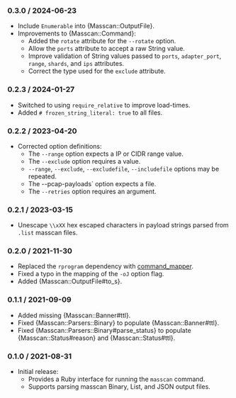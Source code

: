 ### 0.3.0 / 2024-06-23

* Include `Enumerable` into {Masscan::OutputFile}.
* Improvements to {Masscan::Command}:
  * Added the `rotate` attribute for the `--rotate` option.
  * Allow the `ports` attribute to accept a raw String value.
  * Improve validation of String values passed to `ports`, `adapter_port`,
    `range`, `shards`, and `ips` attributes.
  * Correct the type used for the `exclude` attribute.

### 0.2.3 / 2024-01-27

* Switched to using `require_relative` to improve load-times.
* Added `# frozen_string_literal: true` to all files.

### 0.2.2 / 2023-04-20

* Corrected option definitions:
  * The `--range` option expects a IP or CIDR range value.
  * The `--exclude` option requires a value.
  * `--range`, `--exclude`, `--excludefile`, `--includefile` options may be
    repeated.
  * The --pcap-payloads` option expects a file.
  * The `--retries` option requires an argument.

### 0.2.1 / 2023-03-15

* Unescape `\\xXX` hex escaped characters in payload strings parsed from `.list`
  masscan files.

### 0.2.0 / 2021-11-30

* Replaced the `rprogram` dependency with [command_mapper].
* Fixed a typo in the mapping of the `-oJ` option flag.
* Added {Masscan::OutputFile#to_s}.

[command_mapper]: https://github.com/postmodern/command_mapper.rb#readme

### 0.1.1 / 2021-09-09

* Added missing {Masscan::Banner#ttl}.
* Fixed {Masscan::Parsers::Binary} to populate {Masscan::Banner#ttl}.
* Fixed {Masscan::Parsers::Binary#parse_status} to populate
  {Masscan::Status#reason} and {Masscan::Status#ttl}.

### 0.1.0 / 2021-08-31

* Initial release:
  * Provides a Ruby interface for running the `masscan` command.
  * Supports parsing masscan Binary, List, and JSON output files.

